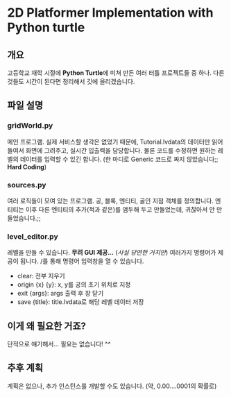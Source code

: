 2D Platformer Implementation with Python turtle
===
개요
---
고등학교 재학 시절에 **Python Turtle**에 미쳐 만든 여러 터틀 프로젝트들
중 하나. 다른 것들도 시간이 된다면 정리해서 깃에 올리겠습니다.

파일 설명
---
### gridWorld.py
메인 프로그램. 실제 서비스할 생각은 없었기 때문에, Tutorial.lvdata의 데이터만
읽어들여서 화면에 그려주고, 실시간 입출력을 담당합니다. 물론 코드를 수정하면 원하는
레벨의 데이터를 입력할 수 있긴 합니다. (한 마디로 Generic 코드로 짜지 않았습니다;; **Hard
Coding**)

### sources.py
여러 로직들이 모여 있는 프로그램. 공, 블록, 엔티티, 골인 지점 객체를 정의합니다. 엔티티는
이후 다른 엔티티의 추가(적과 같은)를 염두해 두고 만들었는데, 귀찮아서 안 만들었습니다.;;

### level_editor.py
레벨을 만들 수 있습니다. **무려 GUI 제공...** (*사실 당연한 거지만*)
여러가지 명령어가 제공이 됩니다. /를 통해 명령어 입력창을 열 수 있습니다.
* clear: 전부 지우기
* origin {x} {y}: x, y를 공의 초기 위치로 지정
* exit {args}: args 출력 후 창 닫기
* save {title}: title.lvdata로 해당 레벨 데이터 저장

이게 왜 필요한 거죠?
---
단적으로 얘기해서... 필요는 없습니다! ^^

추후 계획
---
계획은 없으나, 추가 인스턴스를 개발할 수도 있습니다. (약, 0.00....0001의 확률로)